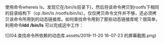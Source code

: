 使用命令whereis  ls，发现它在/bin/ls目录下)，然后将该命令拷贝到rootfs下相同的目录结构下（cp         /bin/ls         /rootfs/bin/ls）。仅仅拷贝命令文件并不够，还必须拷贝该命令所用到的动态链接库。如何查找命令用到了那些动态链接库呢？很简单，利用命令**ldd**  **/bin/ls** 可以完成这中工作：



![](04.查找命令所依赖的动态库.assets/2019-11-20 16-07-23 的屏幕截图.png)


